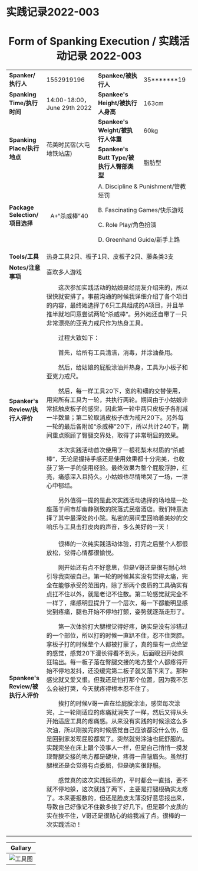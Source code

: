 # 实践记录2022-003


# <center>Form of Spanking Execution / 实践活动记录 2022-003</center>

<table>
    <tr>
        <td><b>Spanker/执行人</b></td>
        <td>1552919196</td>
        <td><b>Spankee/被执行人</b></td>
        <td>35*******19</td>
    </tr>
    <tr>
        <td><b>Spanking Time/执行时间</b></td>
        <td>14:00-18:00，June 29th 2022</td>
        <td><b>Spankee's Height/被执行人身高</b></td>
        <td>163cm</td>
    </tr>
    <tr>
        <td rowspan=2><b>Spanking Place/执行地点</b></td>
        <td rowspan=2>花美时民宿(大屯地铁站店) </td>
        <td><b>Spankee's Weight/被执行人体重</b></td>
        <td>60kg</td>
    </tr> 
    <tr>
        <td><b>Spankee's Butt Type/被执行人臀部类型</b></td>
        <td>脂肪型</td>
    </tr>
    <tr>
        <td><b>Package Selection/项目选择</b></td>
        <td style="text-align: center;">A+“杀威棒”40</td>
        <td colspan =2>
        A. Discipline & Punishment/管教惩罚

B. Fascinating Games/快乐游戏

C. Role Play/角色扮演

D. Greenhand Guide/新手上路
        </td>
    </tr>
    <tr>
        <td><b>Tools/工具</b></td>
        <td colspan=3>热身工具2只、板子1只、皮板子2只、藤条类3支</td>
    </tr>
    <tr>
        <td><b>Notes/注意事项</b></td>
        <td colspan=3>喜欢多人游戏</td>
    </tr>
    <tr>
        <td><b>Spanker's Review/执行人评价</b></td>
        <td colspan=3>&emsp;&emsp;这次参加实践活动的姑娘是经朋友介绍来的，所以很快就安排了。事前沟通的时候我详细介绍了各个项目的内容，最终她选择了6只工具组成的A项目，并且半推半就地同意尝试两轮“杀威棒”。另外她还自带了一只非常漂亮的亚克力戒尺作为热身工具。

&emsp;&emsp;过程大致如下：

&emsp;&emsp;首先，给所有工具清洁，消毒，并涂油备用。

&emsp;&emsp;然后，给姑娘的屁股涂油并热身，工具为小板子和亚克力戒尺。

&emsp;&emsp;然后，每一样工具20下，宽的和细的交替使用，用完所有工具为一轮，共执行两轮。期间由于小姑娘非常抵触皮板子的感觉，因此第一轮中两只皮板子各削减一半数量；第二轮取消皮板子改为戒尺20下。另外每一轮的最后各附加“杀威棒”20下，所以共计240下。期间重点照顾了臀腿交界处，取得了非常明显的效果。

&emsp;&emsp;本次实践活动首次使用了一根花梨木材质的“杀威棒”，无论是握持手感还是使用效果都十分完美，也收获了第一手的使用经验。最终效果为整个屁股浮肿，红亮，痛感深入且持久。小姑娘也尽情地哭了一场，一泄心中郁结。

&emsp;&emsp;另外值得一提的是此次实践活动选择的场地是一处座落于闹市却幽静别致的院落式民宿酒店。我们特意选择了其中最深处的小院。私密的房间里回响着美妙的交响乐与工具击打皮肉的声音，多么美好的一天！
        </td>
    </tr>
    <tr>
        <td><b>Spankee's Review/被执行人评价 </b></td>
        <td colspan=3>&emsp;&emsp;很棒的一次纯实践活动体验，打完之后整个人都很放松，觉得心情都很愉悦。

&emsp;&emsp;刚开始还有点不好意思，但是V哥还是很有耐心地引导我突破自己。第一轮的时候其实没有觉得太痛，完全在能够承受的范围内，除了那两个皮质的工具确实有点扛不住以外，就是老记不住数。第二轮感觉就完全不一样了，痛感明显提升了一个层次，每一下都能明显感觉到疼痛，腿也开始不停地打颤，姿势就逐渐走形了。

&emsp;&emsp;第一次体验打大腿根觉得好疼，确实是没有涉猎过的一个部位，所以打的时候一直趴不住，忍不住哭腔。拿板子打的时候整个人都被打蒙了，真的是有一点绝望的感觉，感觉20下漫长得看不到头，后面眼泪开始疯狂输出。每一板子落在臀腿交接的地方整个人都疼得开始不停地发抖，还没缓完第二板子就又落下来了。那种感觉就又爱又恨。但我还是怕打那个位置，因为我不怎么会被打哭，今天就疼得根本忍不住了。

&emsp;&emsp;挨打的时候V哥一直在给屁股涂油，感觉每次涂完，上一轮刚适应的疼痛就消失了一样，然后又得从头开始适应工具的疼痛感。从来没有实践的时候涂这么多次油，所以刚挨完的时候感觉自己应该都没什么伤，但是回到家发现屁股都紫了。突然就觉涂油也挺舒服的。实践完坐在床上跟个没事人一样，但是自己悄悄一摸发现臀腿交接的地方都是硬块，疼得一直皱眉头。虽然打腿根还是会觉得有点委屈，但是确实很舒服。

&emsp;&emsp;感觉真的这次实践挺乖的，平时都会一直挡，要不就不停地躲，这次就挡了两下，主要是打腿根确实太疼了。本来要报数的，但还是脸皮太薄没好意思报出来，导致自己好像记不住数多挨了好几下。但是那个皮质的实在挨不住，V哥还是很贴心的给我减了点。很棒的一次实践活动！</td>
    </tr>
</table>

|**Gallary**|
|---|
|![工具图](https://github.com/av18styles/resource.io/blob/main/images/tools-2022-003.jpg?raw=true "工具")|
